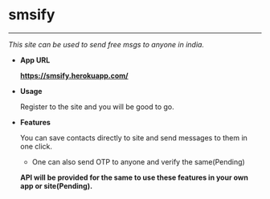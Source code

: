 # smsify
----
  _This site can be used to send free msgs to anyone in india._
  
  * **App URL**

     **https://smsify.herokuapp.com/**
     
 * **Usage**
     
     Register to the site and you will be good to go. 
     
  * **Features**
  
     You can save contacts directly to site and send messages to them in one click. 
    * One can also send OTP to anyone and verify the same(Pending)
     
     **API will be provided for the same to use these features in your own app or site(Pending).**
